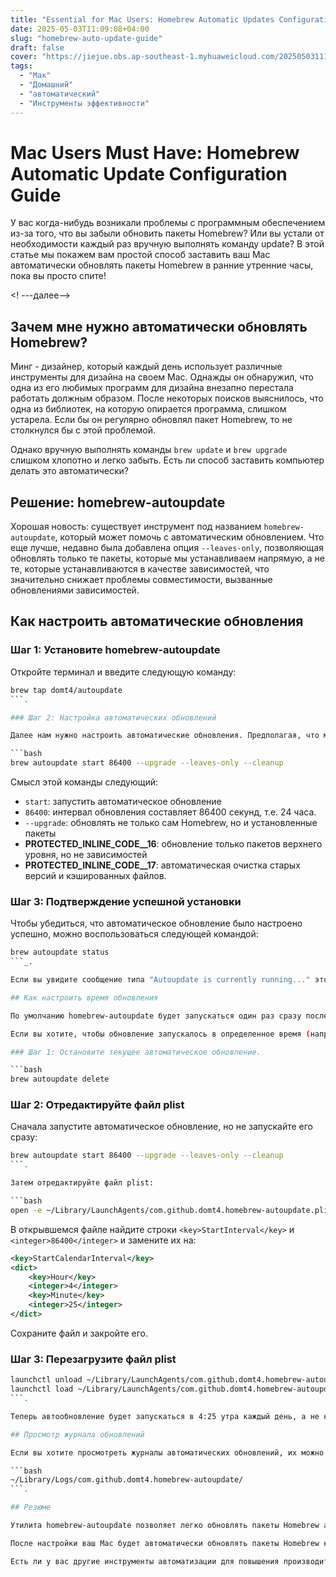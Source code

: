 ```yaml
---
title: "Essential for Mac Users: Homebrew Automatic Updates Configuration Guide"
date: 2025-05-03T11:09:08+04:00
slug: "homebrew-auto-update-guide"
draft: false
cover: "https://jiejue.obs.ap-southeast-1.myhuaweicloud.com/20250503111511793.webp"
tags:
  - "Мак"
  - "Домашний"
  - "автоматический"
  - "Инструменты эффективности"
---
```


# Mac Users Must Have: Homebrew Automatic Update Configuration Guide

У вас когда-нибудь возникали проблемы с программным обеспечением из-за того, что вы забыли обновить пакеты Homebrew? Или вы устали от необходимости каждый раз вручную выполнять команду update? В этой статье мы покажем вам простой способ заставить ваш Mac автоматически обновлять пакеты Homebrew в ранние утренние часы, пока вы просто спите!

<! ---далее-->

## Зачем мне нужно автоматически обновлять Homebrew?

Минг - дизайнер, который каждый день использует различные инструменты для дизайна на своем Mac. Однажды он обнаружил, что одна из его любимых программ для дизайна внезапно перестала работать должным образом. После некоторых поисков выяснилось, что одна из библиотек, на которую опирается программа, слишком устарела. Если бы он регулярно обновлял пакет Homebrew, то не столкнулся бы с этой проблемой.

Однако вручную выполнять команды `brew update` и `brew upgrade` слишком хлопотно и легко забыть. Есть ли способ заставить компьютер делать это автоматически?

## Решение: homebrew-autoupdate

Хорошая новость: существует инструмент под названием `homebrew-autoupdate`, который может помочь с автоматическим обновлением. Что еще лучше, недавно была добавлена опция `--leaves-only`, позволяющая обновлять только те пакеты, которые мы устанавливаем напрямую, а не те, которые устанавливаются в качестве зависимостей, что значительно снижает проблемы совместимости, вызванные обновлениями зависимостей.

## Как настроить автоматические обновления

### Шаг 1: Установите homebrew-autoupdate

Откройте терминал и введите следующую команду:

```bash
brew tap domt4/autoupdate
```.

### Шаг 2: Настройка автоматических обновлений

Далее нам нужно настроить автоматические обновления. Предполагая, что мы хотим, чтобы автоматические обновления происходили каждый день в 4:25 утра и только пакеты верхнего уровня (т.е. пакеты, которые устанавливаются напрямую, без учета зависимостей), мы можем использовать следующую команду:

```bash
brew autoupdate start 86400 --upgrade --leaves-only --cleanup
```

Смысл этой команды следующий:
- `start`: запустить автоматическое обновление
- `86400`: интервал обновления составляет 86400 секунд, т.е. 24 часа.
- `--upgrade`: обновлять не только сам Homebrew, но и установленные пакеты
- __PROTECTED_INLINE_CODE__16__: обновление только пакетов верхнего уровня, но не зависимостей
- __PROTECTED_INLINE_CODE__17__: автоматическая очистка старых версий и кэшированных файлов.

### Шаг 3: Подтверждение успешной установки

Чтобы убедиться, что автоматическое обновление было настроено успешно, можно воспользоваться следующей командой:

```bash
brew autoupdate status
```_.

Если вы увидите сообщение типа "Autoupdate is currently running..." это означает, что настройка прошла успешно.

## Как настроить время обновления

По умолчанию homebrew-autoupdate будет запускаться один раз сразу после запуска и затем каждые заданные промежутки времени (например, 24 часа). Но это может быть не то, что нам нужно.

Если вы хотите, чтобы обновление запускалось в определенное время (например, в 4:25 утра), вы можете остановить текущее автообновление, а затем настроить его вручную с помощью системы launchd на Mac.

### Шаг 1: Остановите текущее автоматическое обновление.

```bash
brew autoupdate delete
```

### Шаг 2: Отредактируйте файл plist

Сначала запустите автоматическое обновление, но не запускайте его сразу:

```bash
brew autoupdate start 86400 --upgrade --leaves-only --cleanup
```.

Затем отредактируйте файл plist:

```bash
open -e ~/Library/LaunchAgents/com.github.domt4.homebrew-autoupdate.plist
```

В открывшемся файле найдите строки `<key>StartInterval</key>` и `<integer>86400</integer>` и замените их на:

```xml
<key>StartCalendarInterval</key>
<dict>
    <key>Hour</key>
    <integer>4</integer>
    <key>Minute</key>
    <integer>25</integer>
</dict>
```

Сохраните файл и закройте его.

### Шаг 3: Перезагрузите файл plist

```bash
launchctl unload ~/Library/LaunchAgents/com.github.domt4.homebrew-autoupdate.plist
launchctl load ~/Library/LaunchAgents/com.github.domt4.homebrew-autoupdate.plist
```.

Теперь автообновление будет запускаться в 4:25 утра каждый день, а не каждые 24 часа.

## Просмотр журнала обновлений

Если вы хотите просмотреть журналы автоматических обновлений, их можно найти в следующем месте:

```bash
~/Library/Logs/com.github.domt4.homebrew-autoupdate/
```.

## Резюме

Утилита homebrew-autoupdate позволяет легко обновлять пакеты Homebrew автоматически, избавляя вас от необходимости выполнять команды вручную. В частности, с помощью новой опции `--leaves-only` можно обновлять только пакеты верхнего уровня, что значительно снижает проблемы совместимости, вызванные обновлением зависимостей.

После настройки ваш Mac будет автоматически обновлять пакеты Homebrew каждый день в 4:25 утра, поддерживая актуальность вашего программного обеспечения и уменьшая проблемы с версионированием.

Есть ли у вас другие инструменты автоматизации для повышения производительности? Не стесняйтесь делиться своим опытом в разделе комментариев!
